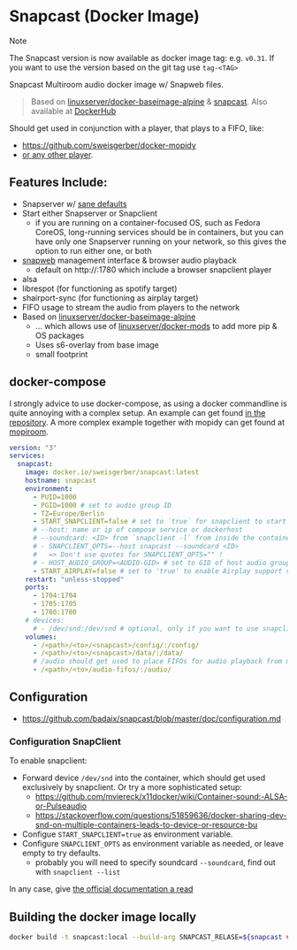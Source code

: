 # Snapcast (Docker Image)

> [!NOTE]  
> The Snapcast version is now available as docker image tag: e.g. `v0.31`.
> If you want to use the version based on the git tag use `tag-<TAG>` 


Snapcast Multiroom audio docker image w/ Snapweb files.

> Based on [linuxserver/docker-baseimage-alpine](https://github.com/linuxserver/docker-baseimage-alpine) & [snapcast](https://github.com/badaix/snapcast).
> Also available at [DockerHub](https://hub.docker.com/r/sweisgerber/snapcast)

Should get used in conjunction with a player, that plays to a FIFO, like:

- https://github.com/sweisgerber/docker-mopidy
- [or any other player](https://github.com/badaix/snapcast#setup-of-audio-playersserver).

## Features Include:

- Snapserver w/ [sane defaults](./root/defaults/snapserver.conf)
- Start either Snapserver or Snapclient
    - if you are running on a container-focused OS, such as Fedora CoreOS, long-running services should be in containers, but you can have only one Snapserver running on your network, so this gives the option to run either one, or both
- [snapweb](https://github.com/badaix/snapweb) management interface & browser audio playback
    - default on http://<SERVER>:1780 which include a browser snapclient player
- alsa
- librespot (for functioning as spotify target)
- shairport-sync (for functioning as airplay target)
- FIFO usage to stream the audio from players to the network
- Based on [linuxserver/docker-baseimage-alpine](https://github.com/linuxserver/docker-baseimage-alpine)
    - ... which allows use of [linuxserver/docker-mods](https://github.com/linuxserver/docker-mods/tree/universal-package-install) to add more pip & OS packages
    - Uses s6-overlay from base image
    - small footprint

## docker-compose

I strongly advice to use docker-compose, as using a docker commandline is quite annoying with a complex setup.
An example can get found [in the repository](./docker-compose.example.yml).
A more complex example together with mopidy can get found at [mopiroom](https://github.com/sweisgerber/mopiroom/blob/main/docker-compose.yml).

```yaml
version: "3"
services:
  snapcast:
    image: docker.io/sweisgerber/snapcast:latest
    hostname: snapcast
    environment:
      - PUID=1000
      - PGID=1000 # set to audio group ID
      - TZ=Europe/Berlin
      - START_SNAPCLIENT=false # set to `true` for snapclient to start
      # --host: name or ip of compose service or dockerhost
      # --soundcard: <ID> from `snapclient -l` from inside the container
      # - SNAPCLIENT_OPTS=--host snapcast --soundcard <ID>
      #   => Don't use quotes for SNAPCLIENT_OPTS="" !
      # - HOST_AUDIO_GROUP=<AUDIO-GID> # set to GID of host audio group
      - START_AIRPLAY=false # set to 'true' to enable Airplay support via Shairport-sync
    restart: "unless-stopped"
    ports:
      - 1704:1704
      - 1705:1705
      - 1780:1780
    # devices:
      # - /dev/snd:/dev/snd # optional, only if you want to use snapclient
    volumes:
      - /<path>/<to>/<snapcast>/config/:/config/
      - /<path>/<to>/<snapcast>/data/:/data/
      # /audio should get used to place FIFOs for audio playback from mpd/mopidy/host/etc
      - /<path>/<to>/audio-fifos/:/audio/
```

## Configuration

- https://github.com/badaix/snapcast/blob/master/doc/configuration.md

### Configuration SnapClient

To enable snapclient:

- Forward device `/dev/snd` into the container, which should get used exclusively by snapclient. Or try a more sophisticated setup:
    - https://github.com/mviereck/x11docker/wiki/Container-sound:-ALSA-or-Pulseaudio
    - https://stackoverflow.com/questions/51859636/docker-sharing-dev-snd-on-multiple-containers-leads-to-device-or-resource-bu
- Configue `START_SNAPCLIENT=true` as environment variable.
- Configure `SNAPCLIENT_OPTS` as environment variable as needed, or leave empty to try defaults.
    - probably you will need to specify soundcard `--soundcard`, find out with `snapclient --list`

In any case, give [the official documentation a read](https://github.com/badaix/snapcast#client)

## Building the docker image locally

```sh
docker build -t snapcast:local --build-arg SNAPCAST_RELASE=${snapcast version to include} --build-arg LIBRESPOT_RELEASE=${librespot version to include} /path/to/repo/basedir/
```
